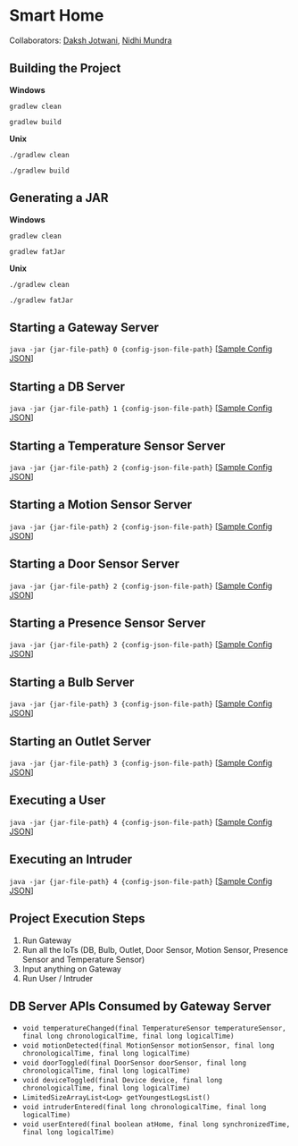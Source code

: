 # Smart Home

Collaborators: [Daksh Jotwani](https://github.com/dakshj), [Nidhi Mundra](https://github.com/nidhimundra)

## Building the Project
**Windows**

`gradlew clean`

`gradlew build`

**Unix**

`./gradlew clean`

`./gradlew build`

## Generating a JAR
**Windows**

`gradlew clean`

`gradlew fatJar`

**Unix**

`./gradlew clean`

`./gradlew fatJar`

## Starting a Gateway Server
`java -jar {jar-file-path} 0 {config-json-file-path}`
[[Sample Config JSON](https://github.com/umass-cs677/smart-home/blob/master/app/txt/config/GatewayConfig.json)]

## Starting a DB Server
`java -jar {jar-file-path} 1 {config-json-file-path}`
[[Sample Config JSON](https://github.com/umass-cs677/smart-home/blob/master/app/txt/config/DbConfig.json)]

## Starting a Temperature Sensor Server
`java -jar {jar-file-path} 2 {config-json-file-path}`
[[Sample Config JSON](https://github.com/umass-cs677/smart-home/blob/master/app/txt/config/TemperatureSensorConfig.json)]

## Starting a Motion Sensor Server
`java -jar {jar-file-path} 2 {config-json-file-path}`
[[Sample Config JSON](https://github.com/umass-cs677/smart-home/blob/master/app/txt/config/MotionSensorConfig.json)]

## Starting a Door Sensor Server
`java -jar {jar-file-path} 2 {config-json-file-path}`
[[Sample Config JSON](https://github.com/umass-cs677/smart-home/blob/master/app/txt/config/DoorSensorConfig.json)]

## Starting a Presence Sensor Server
`java -jar {jar-file-path} 2 {config-json-file-path}`
[[Sample Config JSON](https://github.com/umass-cs677/smart-home/blob/master/app/txt/config/PresenceSensorConfig.json)]

## Starting a Bulb Server
`java -jar {jar-file-path} 3 {config-json-file-path}`
[[Sample Config JSON](https://github.com/umass-cs677/smart-home/blob/master/app/txt/config/BulbConfig.json)]

## Starting an Outlet Server
`java -jar {jar-file-path} 3 {config-json-file-path}`
[[Sample Config JSON](https://github.com/umass-cs677/smart-home/blob/master/app/txt/config/OutletConfig.json)]

## Executing a User
`java -jar {jar-file-path} 4 {config-json-file-path}`
[[Sample Config JSON](https://github.com/umass-cs677/smart-home/blob/master/app/txt/config/UserConfig.json)]

## Executing an Intruder
`java -jar {jar-file-path} 4 {config-json-file-path}`
[[Sample Config JSON](https://github.com/umass-cs677/smart-home/blob/master/app/txt/config/IntruderConfig.json)]

## Project Execution Steps
1. Run Gateway
1. Run all the IoTs (DB, Bulb, Outlet, Door Sensor, Motion Sensor, Presence Sensor and Temperature Sensor)
1. Input anything on Gateway
1. Run User / Intruder

## DB Server APIs Consumed by Gateway Server
* `void temperatureChanged(final TemperatureSensor temperatureSensor, final long chronologicalTime, final long logicalTime)`
* `void motionDetected(final MotionSensor motionSensor, final long chronologicalTime, final long logicalTime)`
* `void doorToggled(final DoorSensor doorSensor, final long chronologicalTime, final long logicalTime)`
* `void deviceToggled(final Device device, final long chronologicalTime, final long logicalTime)`
* `LimitedSizeArrayList<Log> getYoungestLogsList()`
* `void intruderEntered(final long chronologicalTime, final long logicalTime)`
* `void userEntered(final boolean atHome, final long synchronizedTime, final long logicalTime)`
